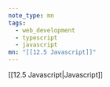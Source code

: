 ```yaml
---
note_type: mn
tags:
  - web_development
  - typescript
  - javascript
mn: "[[12.5 Javascript]]"
---
```

[[12.5 Javascript|Javascript]]


